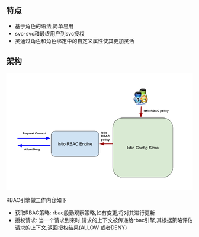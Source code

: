 ## 特点

* 基于角色的语法,简单易用
* svc-svc和最终用户到svc授权
* 灵通过角色和角色绑定中的自定义属性使其更加灵活

## 架构

![](/assets/rbac-istioimport.png)

RBAC引擎做工作内容如下

* 获取RBAC策略: rbac殷勤观察策略,如有变更,将对其进行更新
* 授权请求: 当一个请求到来时,请求的上下文被传递给rbac引擎,其根据策略评估请求的上下文,返回授权结果\(ALLOW 或者DENY\)



